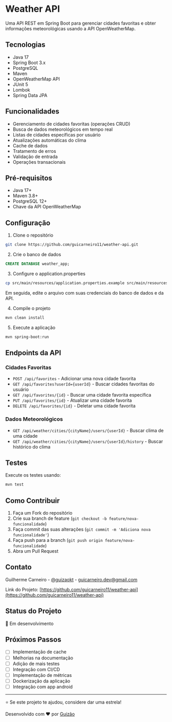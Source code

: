 # Weather API

Uma API REST em Spring Boot para gerenciar cidades favoritas e obter informações meteorológicas usando a API OpenWeatherMap.

## Tecnologias

- Java 17
- Spring Boot 3.x
- PostgreSQL
- Maven
- OpenWeatherMap API
- JUnit 5
- Lombok
- Spring Data JPA

## Funcionalidades

- Gerenciamento de cidades favoritas (operações CRUD)
- Busca de dados meteorológicos em tempo real
- Listas de cidades específicas por usuário
- Atualizações automáticas do clima
- Cache de dados
- Tratamento de erros
- Validação de entrada
- Operações transacionais

## Pré-requisitos

- Java 17+
- Maven 3.8+
- PostgreSQL 12+
- Chave da API OpenWeatherMap

## Configuração

1. Clone o repositório
```bash
git clone https://github.com/guicarneiro11/weather-api.git
```

2. Crie o banco de dados
```sql
CREATE DATABASE weather_app;
```

3. Configure o application.properties
```bash
cp src/main/resources/application.properties.example src/main/resources/application.properties
```
Em seguida, edite o arquivo com suas credenciais do banco de dados e da API.

4. Compile o projeto
```bash
mvn clean install
```

5. Execute a aplicação
```bash
mvn spring-boot:run
```

## Endpoints da API

### Cidades Favoritas
- `POST /api/favorites` - Adicionar uma nova cidade favorita
- `GET /api/favorites?userId={userId}` - Buscar cidades favoritas do usuário
- `GET /api/favorites/{id}` - Buscar uma cidade favorita específica
- `PUT /api/favorites/{id}` - Atualizar uma cidade favorita
- `DELETE /api/favorites/{id}` - Deletar uma cidade favorita

### Dados Meteorológicos
- `GET /api/weather/cities/{cityName}/users/{userId}` - Buscar clima de uma cidade
- `GET /api/weather/cities/{cityName}/users/{userId}/history` - Buscar histórico do clima

## Testes

Execute os testes usando:
```bash
mvn test
```

## Como Contribuir

1. Faça um Fork do repositório
2. Crie sua branch de feature (`git checkout -b feature/nova-funcionalidade`)
3. Faça commit das suas alterações (`git commit -m 'Adiciona nova funcionalidade'`)
4. Faça push para a branch (`git push origin feature/nova-funcionalidade`)
5. Abra um Pull Request

## Contato

Guilherme Carneiro - [@guizaokt](https://twitter.com/seu_twitter) - guicarneiro.dev@gmail.com

Link do Projeto: [https://github.com/guicarneiro11/weather-api](https://github.com/guicarneiro11/weather-api)

## Status do Projeto

🚧 Em desenvolvimento 

## Próximos Passos

- [ ] Implementação de cache
- [ ] Melhorias na documentação
- [ ] Adição de mais testes
- [ ] Integração com CI/CD
- [ ] Implementação de métricas
- [ ] Dockerização da aplicação
- [ ] Integração com app android

---

⭐ Se este projeto te ajudou, considere dar uma estrela!

Desenvolvido com ❤️ por [Guizão](https://github.com/guicarneiro11)
